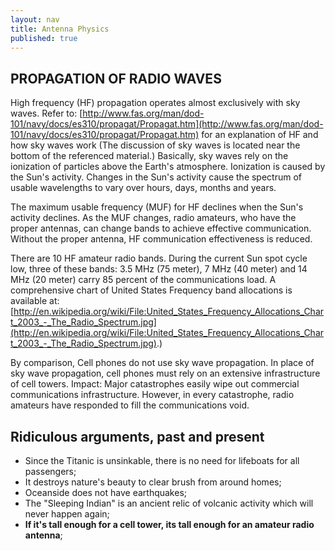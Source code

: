 ```yaml
---
layout: nav
title: Antenna Physics
published: true
---
```


PROPAGATION OF RADIO WAVES
---
High frequency (HF) propagation operates almost exclusively with sky waves. Refer to: [http://www.fas.org/man/dod-101/navy/docs/es310/propagat/Propagat.htm](http://www.fas.org/man/dod-101/navy/docs/es310/propagat/Propagat.htm) for an explanation of HF and how sky waves work (The discussion of sky waves is located near the bottom of the referenced material.) Basically, sky waves rely on the ionization of particles above the Earth's atmosphere. Ionization is caused by the Sun's activity. Changes in the Sun's activity cause the spectrum of usable wavelengths to vary over hours, days, months and years.

The maximum usable frequency (MUF) for HF declines when the Sun's activity declines. As the MUF changes, radio amateurs, who have the proper antennas, can change bands to achieve effective communication. Without the proper antenna, HF communication effectiveness is reduced.

There are 10 HF amateur radio bands. During the current Sun spot cycle low, three of these bands: 3.5 MHz (75 meter), 7 MHz (40 meter) and 14 MHz (20 meter) carry 85 percent of the communications load. A comprehensive chart of United States Frequency band allocations is available at: [http://en.wikipedia.org/wiki/File:United_States_Frequency_Allocations_Chart_2003_-_The_Radio_Spectrum.jpg](http://en.wikipedia.org/wiki/File:United_States_Frequency_Allocations_Chart_2003_-_The_Radio_Spectrum.jpg).)

By comparison, Cell phones do not use sky wave propagation. In place of sky wave propagation, cell phones must rely on an extensive infrastructure of cell towers. 
Impact:
Major catastrophes easily wipe out commercial communications infrastructure. However, in every catastrophe, radio amateurs have responded to fill the communications void. 

Ridiculous arguments, past and present
---
* Since the Titanic is unsinkable, there is no need for lifeboats for all passengers;
* It destroys nature's beauty to clear brush from around homes;
* Oceanside does not have earthquakes;
* The "Sleeping Indian" is an ancient relic of volcanic activity which will never happen again;
* __If it's tall enough for a cell tower, its tall enough for an amateur radio antenna__;
